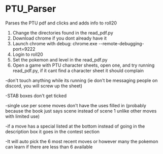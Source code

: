 # PTU_Parser
Parses the PTU pdf and clicks and adds info to roll20

1. Change the directories found in the read_pdf.py
2. Download chrome if you dont already have it
4. Launch chrome with debug: chrome.exe --remote-debugging-port=9222
5. Login to roll20
6. Set the pokemon and level in the read_pdf.py
7. Open a game with PTU character sheets, open one, and try running read_pdf.py, if it cant find a character sheet it should complain

-don't touch anything while its running (ie don't be messaging people on discord, you will screw up the sheet)

-STAB boxes don't get ticked

-single use per scene moves don't have the uses filled in (probably because the book just says scene instead of scene 1 unlike other moves with limited use)

-if a move has a special listed at the bottom instead of going in the description box it goes in the contest section

-It will auto pick the 6 most recent moves or however many the pokemon can learn if there are less than 6 available
